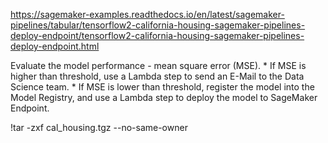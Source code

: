 

https://sagemaker-examples.readthedocs.io/en/latest/sagemaker-pipelines/tabular/tensorflow2-california-housing-sagemaker-pipelines-deploy-endpoint/tensorflow2-california-housing-sagemaker-pipelines-deploy-endpoint.html

Evaluate the model performance - mean square error (MSE). * If MSE is higher than threshold, use a Lambda step to send an E-Mail to the Data Science team. * If MSE is lower than threshold, register the model into the Model Registry, and use a Lambda step to deploy the model to SageMaker Endpoint.

!tar -zxf cal_housing.tgz --no-same-owner

